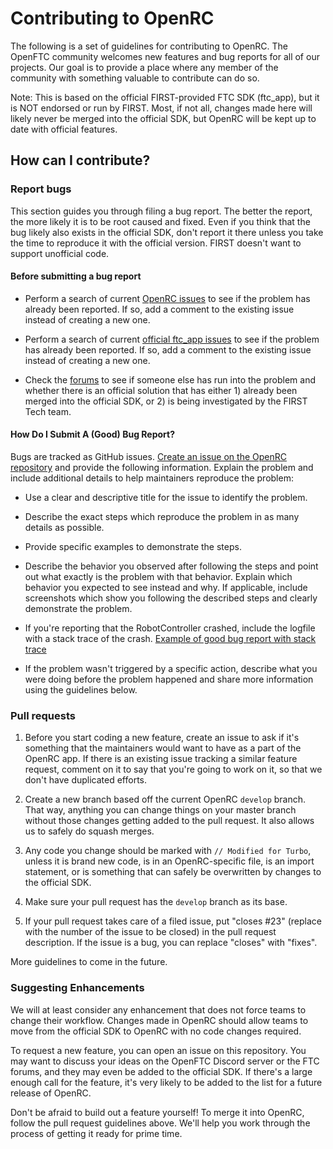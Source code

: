 # Contributing to OpenRC

The following is a set of guidelines for contributing to OpenRC. The OpenFTC community welcomes new features and bug
reports for all of our projects. Our goal is to provide a place where any member of the community with something valuable
to contribute can do so.

Note: This is based on the official FIRST-provided FTC SDK (ftc_app), but it is NOT endorsed or run by FIRST. Most, if
not all, changes made here will likely never be merged into the official SDK, but OpenRC will be kept up to date with
official features.

## How can I contribute?

### Report bugs

This section guides you through filing a bug report.  The better the report, the more likely it is to be root caused and
fixed. Even if you think that the bug likely also exists in the official SDK, don't report it there unless you take the
time to reproduce it with the official version. FIRST doesn't want to support unofficial code.

#### Before submitting a bug report

- Perform a search of current [OpenRC issues](https://github.com/OpenFTC/OpenRC/issues) to see if the problem has
  already been reported.  If so, add a comment to the existing issue instead of creating a new one.

- Perform a search of current [official ftc_app issues](https://github.com/ftctechnh/ftc_app/issues) to see if the
  problem has already been reported.  If so, add a comment to the existing issue instead of creating a new one.

- Check the [forums](http://ftcforum.usfirst.org/forum.php) to see if someone else has run into the problem and whether
  there is an official solution that has either 1) already been merged into the official SDK, or 2) is being
  investigated by the FIRST Tech team.


#### How Do I Submit A (Good) Bug Report?

Bugs are tracked as GitHub issues.
[Create an issue on the OpenRC repository](https://github.com/OpenFTC/OpenRC/issues/new)
and provide the following information.
Explain the problem and include additional details to help maintainers reproduce the problem:

- Use a clear and descriptive title for the issue to identify the problem.

- Describe the exact steps which reproduce the problem in as many details as possible.

- Provide specific examples to demonstrate the steps.

- Describe the behavior you observed after following the steps and point out what exactly is the problem with that
  behavior. Explain which behavior you expected to see instead and why. If applicable, include screenshots which show you
  following the described steps and clearly demonstrate the problem.

- If you're reporting that the RobotController crashed, include the logfile with a stack trace of the crash.
  [Example of good bug report with stack trace](https://github.com/ftctechnh/ftc_app/issues/224)

- If the problem wasn't triggered by a specific action, describe what you were doing before the problem happened and
  share more information using the guidelines below.


### Pull requests

1. Before you start coding a new feature, create an issue to ask if it's something that the maintainers would want to
   have as a part of the OpenRC app. If there is an existing issue tracking a similar feature request, comment on it to
   say that you're going to work on it, so that we don't have duplicated efforts.

2. Create a new branch based off the current OpenRC `develop` branch. That way, anything you can change things on
   your master branch without those changes getting added to the pull request. It also allows us to safely do squash merges.

3. Any code you change should be marked with `// Modified for Turbo`, unless it is brand new code, is in an
   OpenRC-specific file, is an import statement, or is something that can safely be overwritten by changes to the
   official SDK.

4. Make sure your pull request has the `develop` branch as its base.

5. If your pull request takes care of a filed issue, put "closes #23" (replace with the number of the issue to be closed)
   in the pull request description. If the issue is a bug, you can replace "closes" with "fixes".

More guidelines to come in the future.

### Suggesting Enhancements

We will at least consider any enhancement that does not force teams to change their workflow. Changes made in OpenRC
should allow teams to move from the official SDK to OpenRC with no code changes required.

To request a new feature, you can open an issue on this repository. You may want to discuss your ideas on the OpenFTC
Discord server or the FTC forums, and they may even be added to the official SDK. If there's a large enough call for the
feature, it's very likely to be added to the list for a future release of OpenRC.

Don't be afraid to build out a feature yourself! To merge it into OpenRC, follow the pull request guidelines above.
We'll help you work through the process of getting it ready for prime time.
